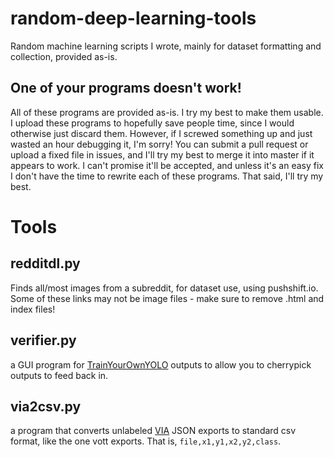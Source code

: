 # random-deep-learning-tools
Random machine learning scripts I wrote, mainly for dataset formatting and collection, provided as-is.
## One of your programs doesn't work!
All of these programs are provided as-is. I try my best to make them usable.
I upload these programs to hopefully save people time, since I would otherwise just discard them.
However, if I screwed something up and just wasted an hour debugging it, I'm sorry!
You can submit a pull request or upload a fixed file in issues, and I'll try my best to merge it into master if it appears to work.
I can't promise it'll be accepted, and unless it's an easy fix I don't have the time to rewrite each of these programs.
That said, I'll try my best.
# Tools
## redditdl.py
Finds all/most images from a subreddit, for dataset use, using pushshift.io.
Some of these links may not be image files - make sure to remove .html and index files!
## verifier.py
a GUI program for [TrainYourOwnYOLO](https://github.com/AntonMu/TrainYourOwnYOLO) outputs to allow you to cherrypick outputs to feed back in.
## via2csv.py
a program that converts unlabeled [VIA](http://www.robots.ox.ac.uk/~vgg/software/via/via.html) JSON exports to standard csv format, like the one vott exports.
That is, `file,x1,y1,x2,y2,class`.
